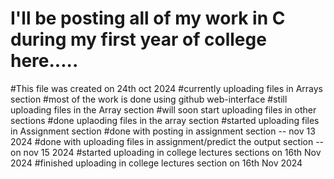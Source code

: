 # I'll be posting all of my work in C during my first year of college here.....
#This file was created on 24th oct 2024
#currently uploading files in Arrays section
#most of the work is done using github web-interface
#still uploading files in the Array section
#will soon start uploading files in other sections
#done uplaoding files in the array section
#started uploading files in Assignment section
#done with posting in assignment section -- nov 13 2024
#done with uploading files in assignment/predict the output section -- on nov 15 2024
#started uploading in college lectures sections on 16th Nov 2024 
#finished uploading in college lectures section on 16th Nov 2024
